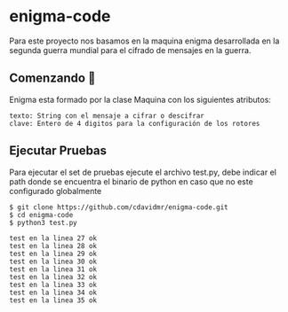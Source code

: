 # enigma-code

Para este proyecto nos basamos en la maquina enigma desarrollada en la segunda guerra mundial para el cifrado de mensajes en la guerra.

## Comenzando 🚀

Enigma esta formado por la clase Maquina con los siguientes atributos:

```
texto: String con el mensaje a cifrar o descifrar
clave: Entero de 4 digitos para la configuración de los rotores
```

## Ejecutar Pruebas

Para ejecutar el set de pruebas ejecute el archivo test.py, debe indicar el path donde se encuentra el binario de python en caso que no este configurado globalmente

```
$ git clone https://github.com/cdavidmr/enigma-code.git
$ cd enigma-code
$ python3 test.py
```

```
test en la linea 27 ok
test en la linea 28 ok
test en la linea 29 ok
test en la linea 30 ok
test en la linea 31 ok
test en la linea 32 ok
test en la linea 33 ok
test en la linea 34 ok
test en la linea 35 ok
```
